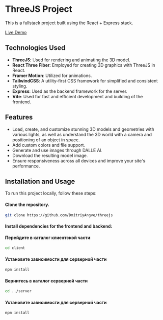# ThreeJS Project

This is a fullstack project built using the React + Express stack.

[Live Demo](https://threejs-angve.netlify.app/)

## Technologies Used

- **ThreeJS**: Used for rendering and animating the 3D model.
- **React Three Fiber**: Employed for creating 3D graphics with ThreeJS in React.
- **Framer Motion**: Utilized for animations.
- **TailwindCSS**: A utility-first CSS framework for simplified and consistent styling.
- **Express**: Used as the backend framework for the server.
- **Vite**: Used for fast and efficient development and building of the frontend.

## Features

- Load, create, and customize stunning 3D models and geometries with various lights, as well as understand the 3D world with a camera and positioning of an object in space.
- Add custom colors and file support.
- Generate and use images through DALLE AI.
- Download the resulting model image.
- Ensure responsiveness across all devices and improve your site's performance.

## Installation and Usage

To run this project locally, follow these steps:

#### Clone the repository.
```bash
git clone https://github.com/DmitriyAngve/threejs
```
#### Install dependencies for the frontend and backend:   
#### Перейдите в каталог клиентской части
```bash
cd client
```
#### Установите зависимости для серверной части
```bash
npm install
```
#### Вернитесь в каталог серверной части
```bash
cd ../server
```
#### Установите зависимости для серверной части
```bash
npm install
```
